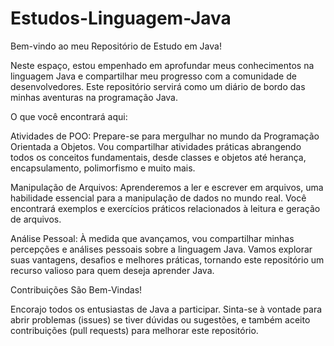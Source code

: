 # Estudos-Linguagem-Java
Bem-vindo ao meu Repositório de Estudo em Java!

Neste espaço, estou empenhado em aprofundar meus conhecimentos na linguagem Java e compartilhar meu progresso com a comunidade de desenvolvedores. Este repositório servirá como um diário de bordo das minhas aventuras na programação Java.

O que você encontrará aqui:

Atividades de POO: Prepare-se para mergulhar no mundo da Programação Orientada a Objetos. Vou compartilhar atividades práticas abrangendo todos os conceitos fundamentais, desde classes e objetos até herança, encapsulamento, polimorfismo e muito mais.

Manipulação de Arquivos: Aprenderemos a ler e escrever em arquivos, uma habilidade essencial para a manipulação de dados no mundo real. Você encontrará exemplos e exercícios práticos relacionados à leitura e geração de arquivos.

Análise Pessoal: À medida que avançamos, vou compartilhar minhas percepções e análises pessoais sobre a linguagem Java. Vamos explorar suas vantagens, desafios e melhores práticas, tornando este repositório um recurso valioso para quem deseja aprender Java.

Contribuições São Bem-Vindas!

Encorajo todos os entusiastas de Java a participar. Sinta-se à vontade para abrir problemas (issues) se tiver dúvidas ou sugestões, e também aceito contribuições (pull requests) para melhorar este repositório.



